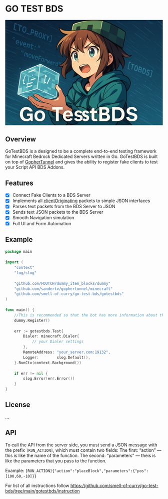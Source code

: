 # GO TEST BDS

![Logo](images/logo.png)

## Overview

GoTestBDS is a designed to be a complete end-to-end testing framework for Minecraft Bedrock Dedicated Servers written in Go. GoTestBDS is built on top of [GopherTunnel](https://github.com/Sandertv/gophertunnel) and gives the ability to register fake clients to test your Script API BDS Addons.

## Features

- [x] Connect Fake Clients to a BDS Server
- [x] Implements all [clientOriginating](https://github.com/Sandertv/gophertunnel/blob/master/minecraft/protocol/packet/pool.go#L279) packets to simple JSON interfaces
- [x] Parses text packets from the BDS Server to JSON
- [x] Sends text JSON packets to the BDS Server
- [x] Smooth Navigation simulation
- [x] Full UI and Form Automation

## Example
```go
package main

import (
	"context"
	"log/slog"

	"github.com/FDUTCH/dummy_item_blocks/dummy"
	"github.com/sandertv/gophertunnel/minecraft"
	"github.com/smell-of-curry/go-test-bds/gotestbds"
)

func main() {
	//This is recommended so that the bot has more information about the blocks, making its actions more accurate.
	dummy.Register()

	err := gotestbds.Test{
		Dialer: minecraft.Dialer{
			// your Dialer settings
		},
		RemoteAddress: "your_server.com:19132",
		Logger:        slog.Default(),
	}.RunCtx(context.Background())
	
	if err != nil {
		slog.Error(err.Error())
	}
}
```

## License

...

## API

To call the API from the server side, you must send a JSON message with the prefix `[RUN_ACTION]`, which must contain two fields:
The first: “action” — this is like the name of the function.
The second: “parameters” — theis is like the parameters that you pass to the function.

Example: `[RUN_ACTION]{"action":"placeBlock","parameters":{"pos":[100,60,-10]}}`

For list of all instructions follow https://github.com/smell-of-curry/go-test-bds/tree/main/gotestbds/instruction

